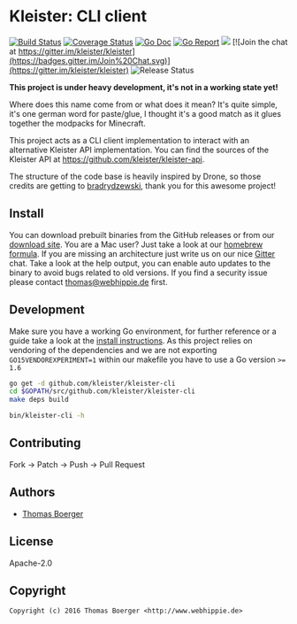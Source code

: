 # Kleister: CLI client

[![Build Status](http://github.dronehippie.de/api/badges/kleister/kleister-cli/status.svg)](http://github.dronehippie.de/kleister/kleister-cli)
[![Coverage Status](http://coverage.dronehippie.de/badges/kleister/kleister-cli/coverage.svg)](http://coverage.dronehippie.de/kleister/kleister-cli)
[![Go Doc](https://godoc.org/github.com/kleister/kleister-cli?status.svg)](http://godoc.org/github.com/kleister/kleister-cli)
[![Go Report](http://goreportcard.com/badge/github.com/kleister/kleister-cli)](http://goreportcard.com/report/github.com/kleister/kleister-cli)
[![](https://images.microbadger.com/badges/image/kleister/kleister-cli.svg)](http://microbadger.com/images/kleister/kleister-cli "Get your own image badge on microbadger.com")
[![Join the chat at https://gitter.im/kleister/kleister](https://badges.gitter.im/Join%20Chat.svg)](https://gitter.im/kleister/kleister)
![Release Status](https://img.shields.io/badge/status-beta-yellow.svg?style=flat)

**This project is under heavy development, it's not in a working state yet!**

Where does this name come from or what does it mean? It's quite simple, it's one
german word for paste/glue, I thought it's a good match as it glues together the
modpacks for Minecraft.

This project acts as a CLI client implementation to interact with an
alternative Kleister API implementation. You can find the sources of the Kleister
API at https://github.com/kleister/kleister-api.

The structure of the code base is heavily inspired by Drone, so those credits
are getting to [bradrydzewski](https://github.com/bradrydzewski), thank you for
this awesome project!


## Install

You can download prebuilt binaries from the GitHub releases or from our
[download site](http://dl.webhippie.de/kleister-cli). You are a Mac user? Just take
a look at our [homebrew formula](https://github.com/kleister/homebrew-kleister).
If you are missing an architecture just write us on our nice
[Gitter](https://gitter.im/kleister/kleister-api) chat. Take a look at the help
output, you can enable auto updates to the binary to avoid bugs related to old
versions. If you find a security issue please contact thomas@webhippie.de first.


## Development

Make sure you have a working Go environment, for further reference or a guide
take a look at the [install instructions](http://golang.org/doc/install.html).
As this project relies on vendoring of the dependencies and we are not
exporting `GO15VENDOREXPERIMENT=1` within our makefile you have to use a Go
version `>= 1.6`

```bash
go get -d github.com/kleister/kleister-cli
cd $GOPATH/src/github.com/kleister/kleister-cli
make deps build

bin/kleister-cli -h
```


## Contributing

Fork -> Patch -> Push -> Pull Request


## Authors

* [Thomas Boerger](https://github.com/tboerger)


## License

Apache-2.0


## Copyright

```
Copyright (c) 2016 Thomas Boerger <http://www.webhippie.de>
```
